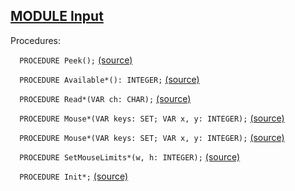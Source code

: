 
## [MODULE Input](https://github.com/io-core/Oberon/blob/main/Input.Mod)

Procedures:


`  PROCEDURE Peek();` [(source)](https://github.com/io-core/Oberon/blob/main/Input.Mod#L25)


`  PROCEDURE Available*(): INTEGER;` [(source)](https://github.com/io-core/Oberon/blob/main/Input.Mod#L41)


`  PROCEDURE Read*(VAR ch: CHAR);` [(source)](https://github.com/io-core/Oberon/blob/main/Input.Mod#L46)


`  PROCEDURE Mouse*(VAR keys: SET; VAR x, y: INTEGER);` [(source)](https://github.com/io-core/Oberon/blob/main/Input.Mod#L56)


`  PROCEDURE Mouse*(VAR keys: SET; VAR x, y: INTEGER);` [(source)](https://github.com/io-core/Oberon/blob/main/Input.Mod#L64)


`  PROCEDURE SetMouseLimits*(w, h: INTEGER);` [(source)](https://github.com/io-core/Oberon/blob/main/Input.Mod#L73)


`  PROCEDURE Init*;` [(source)](https://github.com/io-core/Oberon/blob/main/Input.Mod#L77)

